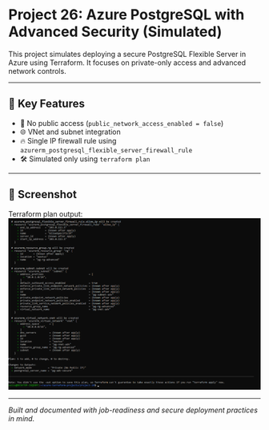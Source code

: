 # Project 26: Azure PostgreSQL with Advanced Security (Simulated)

This project simulates deploying a secure PostgreSQL Flexible Server in Azure using Terraform. It focuses on private-only access and advanced network controls.

---

## 🔐 Key Features

- 🚫 No public access (`public_network_access_enabled = false`)
- 🌐 VNet and subnet integration
- 🔥 Single IP firewall rule using `azurerm_postgresql_flexible_server_firewall_rule`
- 🛠️ Simulated only using `terraform plan`

---

## 📸 Screenshot

Terraform plan output:  
![Terraform Plan Output](./screenshots/terraform-plan.png)

---

*Built and documented with job-readiness and secure deployment practices in mind.*
